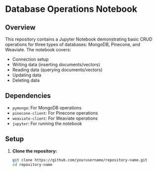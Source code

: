 # Database Operations Notebook

## Overview

This repository contains a Jupyter Notebook demonstrating basic CRUD operations for three types of databases: MongoDB, Pinecone, and Weaviate. The notebook covers:

- Connection setup
- Writing data (inserting documents/vectors)
- Reading data (querying documents/vectors)
- Updating data
- Deleting data

## Dependencies

- `pymongo`: For MongoDB operations
- `pinecone-client`: For Pinecone operations
- `weaviate-client`: For Weaviate operations
- `jupyter`: For running the notebook

## Setup

1. **Clone the repository:**

   ```bash
   git clone https://github.com/yourusername/repository-name.git
   cd repository-name
